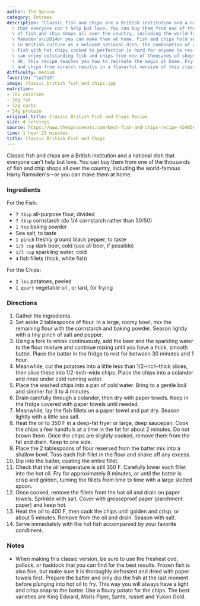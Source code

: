 ```yaml
---
author: The Spruce
category: Entrees
description: "Classic fish and chips are a British institution and a national dish\
  \ that everyone can't help but love. You can buy them from one of the thousands\
  \ of fish and chip shops all over the country, including the world-famous Harry\
  \ Ramsden's\u2014or you can make them at home. Fish and chips hold an iconic status\
  \ in British culture as a beloved national dish. The combination of crispy battered\
  \ fish with hot chips cooked to perfection is hard for anyone to resist. While you\
  \ can enjoy outstanding fish and chips from one of thousands of shops across the\
  \ UK, this recipe teaches you how to recreate the magic at home. Frying the fish\
  \ and chips from scratch results in a flavorful version of this classic."
difficulty: medium
favorite: "\u2713"
image: classic_british_fish_and_chips.jpg
nutrition:
- 701 calories
- 20g fat
- 72g carbs
- 54g protein
original_title: Classic British Fish and Chips Recipe
size: 4 servings
source: https://www.thespruceeats.com/best-fish-and-chips-recipe-434856
time: 1 hour 25 minutes
title: Classic British Fish and Chips
---
```

Classic fish and chips are a British institution and a national dish that everyone can't help but love. You can buy them from one of the thousands of fish and chip shops all over the country, including the world-famous Harry Ramsden's—or you can make them at home. 

### Ingredients

For the Fish:

* `7 tbsp` all-purpose flour, divided
* `7 tbsp` cornstarch (do 1/4 cornstarch rather than 50/50)
* `1 tsp` baking powder
* Sea salt, to taste
* `1 pinch` freshly ground black pepper, to taste
* `1/3 cup` dark beer, cold (use all beer, if possible)
* `1/3 cup` sparkling water, cold
* `4` fish fillets (thick, white fish)

For the Chips:

* `2 lbs` potatoes, peeled
* `1 quart` vegetable oil , or lard, for frying

### Directions

1. Gather the ingredients. 
2. Set aside 2 tablespoons of flour. In a large, roomy bowl, mix the remaining flour with the cornstarch and baking powder. Season lightly with a tiny pinch of salt and pepper. 
3. Using a fork to whisk continuously, add the beer and the sparkling water to the flour mixture and continue mixing until you have a thick, smooth batter. Place the batter in the fridge to rest for between 30 minutes and 1 hour. 
4. Meanwhile, cut the potatoes into a little less than 1/2-inch-thick slices, then slice these into 1/2-inch-wide chips. Place the chips into a colander and rinse under cold running water. 
5. Place the washed chips into a pan of cold water. Bring to a gentle boil and simmer for 3 to 4 minutes. 
6. Drain carefully through a colander, then dry with paper towels. Keep in the fridge covered with paper towels until needed. 
7. Meanwhile, lay the fish fillets on a paper towel and pat dry. Season lightly with a little sea salt. 
8. Heat the oil to 350 F in a deep-fat fryer or large, deep saucepan. Cook the chips a few handfuls at a time in the fat for about 2 minutes. Do not brown them. Once the chips are slightly cooked, remove them from the fat and drain. Keep to one side. 
9. Place the 2 tablespoons of flour reserved from the batter mix into a shallow bowl. Toss each fish fillet in the flour and shake off any excess. 
10. Dip into the batter, coating the entire fillet. 
11. Check that the oil temperature is still 350 F. Carefully lower each fillet into the hot oil. Fry for approximately 8 minutes, or until the batter is crisp and golden, turning the fillets from time to time with a large slotted spoon. 
12. Once cooked, remove the fillets from the hot oil and drain on paper towels. Sprinkle with salt. Cover with greaseproof paper (parchment paper) and keep hot. 
13. Heat the oil to 400 F, then cook the chips until golden and crisp, or about 5 minutes. Remove from the oil and drain. Season with salt. 
14. Serve immediately with the hot fish accompanied by your favorite condiment. 

### Notes

- When making this classic version, be sure to use the freshest cod, pollock, or haddock that you can find for the best results. Frozen fish is also fine, but make sure it is thoroughly defrosted and dried with paper towels first. Prepare the batter and only dip the fish at the last moment before plunging into hot oil to fry. This way you will always have a light and crisp snap to the batter. Use a floury potato for the chips. The best varieties are King Edward, Maris Piper, Sante, russet and Yukon Gold.